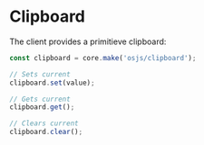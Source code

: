 # Clipboard

The client provides a primitieve clipboard:

```javascript
const clipboard = core.make('osjs/clipboard');

// Sets current
clipboard.set(value);

// Gets current
clipboard.get();

// Clears current
clipboard.clear();
```
